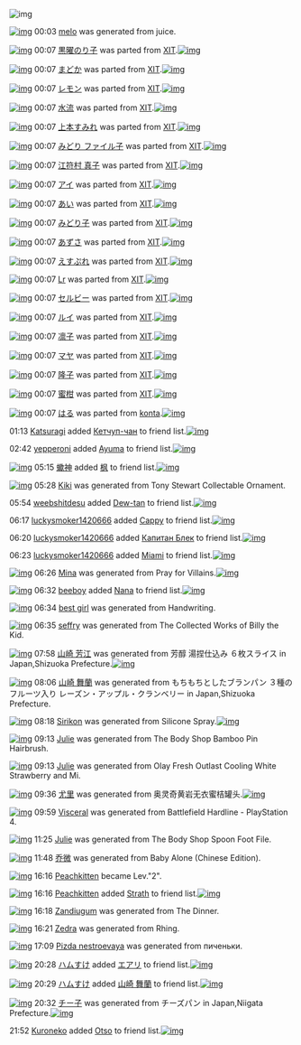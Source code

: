 ![img](http://gdrive-cdn.herokuapp.com/537b65a5bc09f0000721dda7/512px-barcode.png)

[![img](http://www.deviantsart.com/1vvcts9.png)](http://www.barcodekanojo.com/kanojo/3193806/melo) 00:03 [melo](http://www.barcodekanojo.com/kanojo/3193806/melo) was generated from juice.

[![img](http://www.deviantsart.com/3dqnebu.png)](http://www.barcodekanojo.com/kanojo/71417/%E9%BB%92%E6%9B%9C%E3%81%AE%E3%82%8A%E5%AD%90) 00:07 [黒曜のり子](http://www.barcodekanojo.com/kanojo/71417/%E9%BB%92%E6%9B%9C%E3%81%AE%E3%82%8A%E5%AD%90) was parted from [XIT](http://www.barcodekanojo.com/kanojo/71417/%E9%BB%92%E6%9B%9C%E3%81%AE%E3%82%8A%E5%AD%90).[![img](http://www.deviantsart.com/815jg6.jpeg)](http://www.barcodekanojo.com/user/209348/XIT) 

[![img](http://www.deviantsart.com/4db1ol.png)](http://www.barcodekanojo.com/kanojo/544233/%E3%81%BE%E3%81%A9%E3%81%8B) 00:07 [まどか](http://www.barcodekanojo.com/kanojo/544233/%E3%81%BE%E3%81%A9%E3%81%8B) was parted from [XIT](http://www.barcodekanojo.com/kanojo/544233/%E3%81%BE%E3%81%A9%E3%81%8B).[![img](http://www.deviantsart.com/815jg6.jpeg)](http://www.barcodekanojo.com/user/209348/XIT) 

[![img](http://www.deviantsart.com/1quacn0.png)](http://www.barcodekanojo.com/kanojo/1050645/%E3%83%AC%E3%83%A2%E3%83%B3) 00:07 [レモン](http://www.barcodekanojo.com/kanojo/1050645/%E3%83%AC%E3%83%A2%E3%83%B3) was parted from [XIT](http://www.barcodekanojo.com/kanojo/1050645/%E3%83%AC%E3%83%A2%E3%83%B3).[![img](http://www.deviantsart.com/815jg6.jpeg)](http://www.barcodekanojo.com/user/209348/XIT) 

[![img](http://www.deviantsart.com/3lsritm.png)](http://www.barcodekanojo.com/kanojo/72453/%E6%B0%B4%E6%B5%81) 00:07 [水流](http://www.barcodekanojo.com/kanojo/72453/%E6%B0%B4%E6%B5%81) was parted from [XIT](http://www.barcodekanojo.com/kanojo/72453/%E6%B0%B4%E6%B5%81).[![img](http://www.deviantsart.com/815jg6.jpeg)](http://www.barcodekanojo.com/user/209348/XIT) 

[![img](http://www.deviantsart.com/3fu957m.png)](http://www.barcodekanojo.com/kanojo/566297/%E4%B8%8A%E6%9C%AC%E3%81%99%E3%81%BF%E3%82%8C) 00:07 [上本すみれ](http://www.barcodekanojo.com/kanojo/566297/%E4%B8%8A%E6%9C%AC%E3%81%99%E3%81%BF%E3%82%8C) was parted from [XIT](http://www.barcodekanojo.com/kanojo/566297/%E4%B8%8A%E6%9C%AC%E3%81%99%E3%81%BF%E3%82%8C).[![img](http://www.deviantsart.com/815jg6.jpeg)](http://www.barcodekanojo.com/user/209348/XIT) 

[![img](http://www.deviantsart.com/109kahf.png)](http://www.barcodekanojo.com/kanojo/4706/%E3%81%BF%E3%81%A9%E3%82%8A%20%E3%83%95%E3%82%A1%E3%82%A4%E3%83%AB%E5%AD%90) 00:07 [みどり ファイル子](http://www.barcodekanojo.com/kanojo/4706/%E3%81%BF%E3%81%A9%E3%82%8A%20%E3%83%95%E3%82%A1%E3%82%A4%E3%83%AB%E5%AD%90) was parted from [XIT](http://www.barcodekanojo.com/kanojo/4706/%E3%81%BF%E3%81%A9%E3%82%8A%20%E3%83%95%E3%82%A1%E3%82%A4%E3%83%AB%E5%AD%90).[![img](http://www.deviantsart.com/815jg6.jpeg)](http://www.barcodekanojo.com/user/209348/XIT) 

[![img](http://www.deviantsart.com/vrd4bs.png)](http://www.barcodekanojo.com/kanojo/575240/%E6%B1%9F%E7%AC%A6%E6%9D%91%20%E7%9C%9F%E5%AD%90) 00:07 [江符村 真子](http://www.barcodekanojo.com/kanojo/575240/%E6%B1%9F%E7%AC%A6%E6%9D%91%20%E7%9C%9F%E5%AD%90) was parted from [XIT](http://www.barcodekanojo.com/kanojo/575240/%E6%B1%9F%E7%AC%A6%E6%9D%91%20%E7%9C%9F%E5%AD%90).[![img](http://www.deviantsart.com/815jg6.jpeg)](http://www.barcodekanojo.com/user/209348/XIT) 

[![img](http://www.deviantsart.com/1vns7de.png)](http://www.barcodekanojo.com/kanojo/570144/%E3%82%A2%E3%82%A4) 00:07 [アイ](http://www.barcodekanojo.com/kanojo/570144/%E3%82%A2%E3%82%A4) was parted from [XIT](http://www.barcodekanojo.com/kanojo/570144/%E3%82%A2%E3%82%A4).[![img](http://www.deviantsart.com/815jg6.jpeg)](http://www.barcodekanojo.com/user/209348/XIT) 

[![img](http://www.deviantsart.com/b8odhs.png)](http://www.barcodekanojo.com/kanojo/8250/%E3%81%82%E3%81%84) 00:07 [あい](http://www.barcodekanojo.com/kanojo/8250/%E3%81%82%E3%81%84) was parted from [XIT](http://www.barcodekanojo.com/kanojo/8250/%E3%81%82%E3%81%84).[![img](http://www.deviantsart.com/815jg6.jpeg)](http://www.barcodekanojo.com/user/209348/XIT) 

[![img](http://www.deviantsart.com/ec0t92.png)](http://www.barcodekanojo.com/kanojo/2328954/%E3%81%BF%E3%81%A9%E3%82%8A%E5%AD%90) 00:07 [みどり子](http://www.barcodekanojo.com/kanojo/2328954/%E3%81%BF%E3%81%A9%E3%82%8A%E5%AD%90) was parted from [XIT](http://www.barcodekanojo.com/kanojo/2328954/%E3%81%BF%E3%81%A9%E3%82%8A%E5%AD%90).[![img](http://www.deviantsart.com/815jg6.jpeg)](http://www.barcodekanojo.com/user/209348/XIT) 

[![img](http://www.deviantsart.com/379o9tf.png)](http://www.barcodekanojo.com/kanojo/2333293/%E3%81%82%E3%81%9A%E3%81%95) 00:07 [あずさ](http://www.barcodekanojo.com/kanojo/2333293/%E3%81%82%E3%81%9A%E3%81%95) was parted from [XIT](http://www.barcodekanojo.com/kanojo/2333293/%E3%81%82%E3%81%9A%E3%81%95).[![img](http://www.deviantsart.com/815jg6.jpeg)](http://www.barcodekanojo.com/user/209348/XIT) 

[![img](http://www.deviantsart.com/3lqlul1.png)](http://www.barcodekanojo.com/kanojo/257568/%E3%81%88%E3%81%99%E3%81%B7%E3%82%8C) 00:07 [えすぷれ](http://www.barcodekanojo.com/kanojo/257568/%E3%81%88%E3%81%99%E3%81%B7%E3%82%8C) was parted from [XIT](http://www.barcodekanojo.com/kanojo/257568/%E3%81%88%E3%81%99%E3%81%B7%E3%82%8C).[![img](http://www.deviantsart.com/815jg6.jpeg)](http://www.barcodekanojo.com/user/209348/XIT) 

[![img](http://www.deviantsart.com/113dsah.png)](http://www.barcodekanojo.com/kanojo/3332/Lr) 00:07 [Lr](http://www.barcodekanojo.com/kanojo/3332/Lr) was parted from [XIT](http://www.barcodekanojo.com/kanojo/3332/Lr).[![img](http://www.deviantsart.com/815jg6.jpeg)](http://www.barcodekanojo.com/user/209348/XIT) 

[![img](http://www.deviantsart.com/1n43ac3.png)](http://www.barcodekanojo.com/kanojo/255994/%E3%82%BB%E3%83%AB%E3%83%93%E3%83%BC) 00:07 [セルビー](http://www.barcodekanojo.com/kanojo/255994/%E3%82%BB%E3%83%AB%E3%83%93%E3%83%BC) was parted from [XIT](http://www.barcodekanojo.com/kanojo/255994/%E3%82%BB%E3%83%AB%E3%83%93%E3%83%BC).[![img](http://www.deviantsart.com/815jg6.jpeg)](http://www.barcodekanojo.com/user/209348/XIT) 

[![img](http://www.deviantsart.com/2kdvp7j.png)](http://www.barcodekanojo.com/kanojo/1965/%E3%83%AB%E3%82%A4) 00:07 [ルイ](http://www.barcodekanojo.com/kanojo/1965/%E3%83%AB%E3%82%A4) was parted from [XIT](http://www.barcodekanojo.com/kanojo/1965/%E3%83%AB%E3%82%A4).[![img](http://www.deviantsart.com/815jg6.jpeg)](http://www.barcodekanojo.com/user/209348/XIT) 

[![img](http://www.deviantsart.com/75plhk.png)](http://www.barcodekanojo.com/kanojo/1049049/%E5%87%9B%E5%AD%90) 00:07 [凛子](http://www.barcodekanojo.com/kanojo/1049049/%E5%87%9B%E5%AD%90) was parted from [XIT](http://www.barcodekanojo.com/kanojo/1049049/%E5%87%9B%E5%AD%90).[![img](http://www.deviantsart.com/815jg6.jpeg)](http://www.barcodekanojo.com/user/209348/XIT) 

[![img](http://www.deviantsart.com/3247bq8.png)](http://www.barcodekanojo.com/kanojo/607392/%E3%83%9E%E3%83%A4) 00:07 [マヤ](http://www.barcodekanojo.com/kanojo/607392/%E3%83%9E%E3%83%A4) was parted from [XIT](http://www.barcodekanojo.com/kanojo/607392/%E3%83%9E%E3%83%A4).[![img](http://www.deviantsart.com/815jg6.jpeg)](http://www.barcodekanojo.com/user/209348/XIT) 

[![img](http://www.deviantsart.com/17gere0.png)](http://www.barcodekanojo.com/kanojo/2362125/%E9%9A%86%E5%AD%90) 00:07 [隆子](http://www.barcodekanojo.com/kanojo/2362125/%E9%9A%86%E5%AD%90) was parted from [XIT](http://www.barcodekanojo.com/kanojo/2362125/%E9%9A%86%E5%AD%90).[![img](http://www.deviantsart.com/815jg6.jpeg)](http://www.barcodekanojo.com/user/209348/XIT) 

[![img](http://www.deviantsart.com/vietfc.png)](http://www.barcodekanojo.com/kanojo/525853/%E8%9C%9C%E6%9F%91) 00:07 [蜜柑](http://www.barcodekanojo.com/kanojo/525853/%E8%9C%9C%E6%9F%91) was parted from [XIT](http://www.barcodekanojo.com/kanojo/525853/%E8%9C%9C%E6%9F%91).[![img](http://www.deviantsart.com/815jg6.jpeg)](http://www.barcodekanojo.com/user/209348/XIT) 

[![img](http://www.deviantsart.com/m9iva4.png)](http://www.barcodekanojo.com/kanojo/3193197/%E3%81%AF%E3%82%8B) 00:07 [はる](http://www.barcodekanojo.com/kanojo/3193197/%E3%81%AF%E3%82%8B) was parted from [konta](http://www.barcodekanojo.com/kanojo/3193197/%E3%81%AF%E3%82%8B).[![img](http://www.deviantsart.com/3aigo4s.jpeg)](http://www.barcodekanojo.com/user/23082/konta) 

01:13 [Katsuragi](http://www.barcodekanojo.com/user/500759/Katsuragi) added [Кетчуп-чан](http://www.barcodekanojo.com/kanojo/2733702/%D0%9A%D0%B5%D1%82%D1%87%D1%83%D0%BF-%D1%87%D0%B0%D0%BD) to friend list.[![img](http://www.deviantsart.com/1lsbhgu.png)](http://www.barcodekanojo.com/kanojo/2733702/%D0%9A%D0%B5%D1%82%D1%87%D1%83%D0%BF-%D1%87%D0%B0%D0%BD) 

02:42 [yepperoni](http://www.barcodekanojo.com/user/383368/yepperoni) added [Ayuma](http://www.barcodekanojo.com/kanojo/2801794/Ayuma) to friend list.[![img](http://www.deviantsart.com/1a109io.png)](http://www.barcodekanojo.com/kanojo/2801794/Ayuma) 

[![img](http://www.deviantsart.com/2j7mjg0.jpeg)](http://www.barcodekanojo.com/user/476392/%E8%A0%8D%E7%A5%9E) 05:15 [蠍神](http://www.barcodekanojo.com/user/476392/%E8%A0%8D%E7%A5%9E) added [枫](http://www.barcodekanojo.com/kanojo/3019895/%E6%9E%AB) to friend list.[![img](http://www.deviantsart.com/acncod.png)](http://www.barcodekanojo.com/kanojo/3019895/%E6%9E%AB) 

[![img](http://www.deviantsart.com/2cbd92n.png)](http://www.barcodekanojo.com/kanojo/3193807/Kiki) 05:28 [Kiki](http://www.barcodekanojo.com/kanojo/3193807/Kiki) was generated from Tony Stewart Collectable Ornament.

05:54 [weebshitdesu](http://www.barcodekanojo.com/user/436247/weebshitdesu) added [Dew-tan](http://www.barcodekanojo.com/kanojo/2404499/Dew-tan) to friend list.[![img](http://www.deviantsart.com/1093j19.png)](http://www.barcodekanojo.com/kanojo/2404499/Dew-tan) 

06:17 [luckysmoker1420666](http://www.barcodekanojo.com/user/500762/luckysmoker1420666) added [Cappy](http://www.barcodekanojo.com/kanojo/2896553/Cappy) to friend list.[![img](http://www.deviantsart.com/25icd0u.png)](http://www.barcodekanojo.com/kanojo/2896553/Cappy) 

06:20 [luckysmoker1420666](http://www.barcodekanojo.com/user/500762/luckysmoker1420666) added [Капитан Блек](http://www.barcodekanojo.com/kanojo/3164862/%D0%9A%D0%B0%D0%BF%D0%B8%D1%82%D0%B0%D0%BD%20%D0%91%D0%BB%D0%B5%D0%BA) to friend list.[![img](http://www.deviantsart.com/1lj3b28.png)](http://www.barcodekanojo.com/kanojo/3164862/%D0%9A%D0%B0%D0%BF%D0%B8%D1%82%D0%B0%D0%BD%20%D0%91%D0%BB%D0%B5%D0%BA) 

06:23 [luckysmoker1420666](http://www.barcodekanojo.com/user/500762/luckysmoker1420666) added [Miami](http://www.barcodekanojo.com/kanojo/2715040/Miami) to friend list.[![img](http://www.deviantsart.com/iis7bj.png)](http://www.barcodekanojo.com/kanojo/2715040/Miami) 

[![img](http://www.deviantsart.com/2cg521n.png)](http://www.barcodekanojo.com/kanojo/3193808/Mina) 06:26 [Mina](http://www.barcodekanojo.com/kanojo/3193808/Mina) was generated from Pray for Villains.[![img](http://www.deviantsart.com/1bf07gk.jpeg)](http://www.barcodekanojo.com/product_images/barcode/6019760/1427664307/Pray%20for%20Villains.jpg) 

[![img](http://www.deviantsart.com/1tej631.jpeg)](http://www.barcodekanojo.com/user/500763/beeboy) 06:32 [beeboy](http://www.barcodekanojo.com/user/500763/beeboy) added [Nana](http://www.barcodekanojo.com/kanojo/1878474/Nana) to friend list.[![img](http://www.deviantsart.com/2ima901.png)](http://www.barcodekanojo.com/kanojo/1878474/Nana) 

[![img](http://www.deviantsart.com/2prdpbu.png)](http://www.barcodekanojo.com/kanojo/3193809/best%20girl) 06:34 [best girl](http://www.barcodekanojo.com/kanojo/3193809/best%20girl) was generated from Handwriting.

[![img](http://www.deviantsart.com/3jlvqdn.png)](http://www.barcodekanojo.com/kanojo/3193810/seffry) 06:35 [seffry](http://www.barcodekanojo.com/kanojo/3193810/seffry) was generated from The Collected Works of Billy the Kid.

[![img](http://www.deviantsart.com/1o3o0vs.png)](http://www.barcodekanojo.com/kanojo/3193811/%E5%B1%B1%E5%B4%8E%20%E8%8A%B3%E6%B1%9F) 07:58 [山崎 芳江](http://www.barcodekanojo.com/kanojo/3193811/%E5%B1%B1%E5%B4%8E%20%E8%8A%B3%E6%B1%9F) was generated from 芳醇 湯捏仕込み ６枚スライス in Japan,Shizuoka Prefecture.[![img](http://www.deviantsart.com/3tp6fv2.jpeg)](http://www.barcodekanojo.com/product_images/barcode/5533759/1398434175/%E3%83%A4%E3%83%9E%E3%82%B6%E3%82%AD%20%E8%8A%B3%E9%86%87%20%E6%B9%AF%E6%8D%8F%E4%BB%95%E8%BE%BC%E3%81%BF%206%E6%9E%9A%E3%82%B9%E3%83%A9%E3%82%A4%E3%82%B9.jpg) 

[![img](http://www.deviantsart.com/3sjvf2.png)](http://www.barcodekanojo.com/kanojo/3193812/%E5%B1%B1%E5%B4%8E%20%E8%88%9E%E8%98%AD) 08:06 [山崎 舞蘭](http://www.barcodekanojo.com/kanojo/3193812/%E5%B1%B1%E5%B4%8E%20%E8%88%9E%E8%98%AD) was generated from もちもちとしたブランパン ３種のフルーツ入り レーズン・アップル・クランベリー in Japan,Shizuoka Prefecture.

[![img](http://www.deviantsart.com/131oteh.png)](http://www.barcodekanojo.com/kanojo/3193813/Sirikon) 08:18 [Sirikon](http://www.barcodekanojo.com/kanojo/3193813/Sirikon) was generated from Silicone Spray.[![img](http://www.deviantsart.com/3iqejck.jpeg)](http://www.barcodekanojo.com/product_images/barcode/6019766/1427671063/50x50xSilicone,P20Spray.jpg,qw=88,ah=88.pagespeed.ic.gf2Y7FQ2Db.jpg) 

[![img](http://www.deviantsart.com/9mecal.png)](http://www.barcodekanojo.com/kanojo/3193814/Julie) 09:13 [Julie](http://www.barcodekanojo.com/kanojo/3193814/Julie) was generated from The Body Shop Bamboo Pin Hairbrush.

[![img](http://www.deviantsart.com/c8m1ns.png)](http://www.barcodekanojo.com/kanojo/3193815/Julie) 09:13 [Julie](http://www.barcodekanojo.com/kanojo/3193815/Julie) was generated from Olay Fresh Outlast Cooling White Strawberry and Mi.

[![img](http://www.deviantsart.com/16p9g8b.png)](http://www.barcodekanojo.com/kanojo/3193816/%E5%B0%A4%E9%87%8C) 09:36 [尤里](http://www.barcodekanojo.com/kanojo/3193816/%E5%B0%A4%E9%87%8C) was generated from 奥灵奇黄岩无衣蜜桔罐头.[![img](http://www.deviantsart.com/2lrs76m.jpeg)](http://www.barcodekanojo.com/product_images/barcode/6019769/1427675736/%E5%A5%A5%E7%81%B5%E5%A5%87%E9%BB%84%E5%B2%A9%E6%97%A0%E8%A1%A3%E8%9C%9C%E6%A1%94%E7%BD%90%E5%A4%B4.jpg) 

[![img](http://www.deviantsart.com/28943e8.png)](http://www.barcodekanojo.com/kanojo/3193817/Visceral) 09:59 [Visceral](http://www.barcodekanojo.com/kanojo/3193817/Visceral) was generated from Battlefield Hardline - PlayStation 4.

[![img](http://www.deviantsart.com/2kdj5hb.png)](http://www.barcodekanojo.com/kanojo/3193818/Julie) 11:25 [Julie](http://www.barcodekanojo.com/kanojo/3193818/Julie) was generated from The Body Shop Spoon Foot File.

[![img](http://www.deviantsart.com/25f7qfj.png)](http://www.barcodekanojo.com/kanojo/3193819/%E4%B9%94%E5%BE%AE) 11:48 [乔微](http://www.barcodekanojo.com/kanojo/3193819/%E4%B9%94%E5%BE%AE) was generated from Baby Alone (Chinese Edition).

[![img](http://www.deviantsart.com/1va1f0h.jpeg)](http://www.barcodekanojo.com/user/477933/Peachkitten) 16:16 [Peachkitten](http://www.barcodekanojo.com/user/477933/Peachkitten) became Lev."2".

[![img](http://www.deviantsart.com/1va1f0h.jpeg)](http://www.barcodekanojo.com/user/477933/Peachkitten) 16:16 [Peachkitten](http://www.barcodekanojo.com/user/477933/Peachkitten) added [Strath](http://www.barcodekanojo.com/kanojo/2547969/Strath) to friend list.[![img](http://www.deviantsart.com/2g8a635.png)](http://www.barcodekanojo.com/kanojo/2547969/Strath) 

[![img](http://www.deviantsart.com/2noot22.png)](http://www.barcodekanojo.com/kanojo/3193820/Zandiugum) 16:18 [Zandiugum](http://www.barcodekanojo.com/kanojo/3193820/Zandiugum) was generated from The Dinner.

[![img](http://www.deviantsart.com/220ani3.png)](http://www.barcodekanojo.com/kanojo/3193821/Zedra) 16:21 [Zedra](http://www.barcodekanojo.com/kanojo/3193821/Zedra) was generated from Rhing.

[![img](http://www.deviantsart.com/eod4ni.png)](http://www.barcodekanojo.com/kanojo/3193822/Pizda%20nestroevaya) 17:09 [Pizda nestroevaya](http://www.barcodekanojo.com/kanojo/3193822/Pizda%20nestroevaya) was generated from пиченьки.

[![img](http://www.deviantsart.com/3ueb4vl.jpeg)](http://www.barcodekanojo.com/user/31615/%E3%83%8F%E3%83%A0%E3%81%99%E3%81%91) 20:28 [ハムすけ](http://www.barcodekanojo.com/user/31615/%E3%83%8F%E3%83%A0%E3%81%99%E3%81%91) added [エアリ](http://www.barcodekanojo.com/kanojo/2155597/%E3%82%A8%E3%82%A2%E3%83%AA) to friend list.[![img](http://www.deviantsart.com/vunsrq.png)](http://www.barcodekanojo.com/kanojo/2155597/%E3%82%A8%E3%82%A2%E3%83%AA) 

[![img](http://www.deviantsart.com/3ueb4vl.jpeg)](http://www.barcodekanojo.com/user/31615/%E3%83%8F%E3%83%A0%E3%81%99%E3%81%91) 20:29 [ハムすけ](http://www.barcodekanojo.com/user/31615/%E3%83%8F%E3%83%A0%E3%81%99%E3%81%91) added [山崎 舞蘭](http://www.barcodekanojo.com/kanojo/3193812/%E5%B1%B1%E5%B4%8E%20%E8%88%9E%E8%98%AD) to friend list.[![img](http://www.deviantsart.com/3sjvf2.png)](http://www.barcodekanojo.com/kanojo/3193812/%E5%B1%B1%E5%B4%8E%20%E8%88%9E%E8%98%AD) 

[![img](http://www.deviantsart.com/h17gnt.png)](http://www.barcodekanojo.com/kanojo/3193823/%E3%83%81%E3%83%BC%E5%AD%90) 20:32 [チー子](http://www.barcodekanojo.com/kanojo/3193823/%E3%83%81%E3%83%BC%E5%AD%90) was generated from チーズパン in Japan,Niigata Prefecture.[![img](http://www.deviantsart.com/298s1ol.jpeg)](http://www.barcodekanojo.com/product_images/barcode/6019779/1427715095/50x50x,PE3,P83,P81,PE3,P83,PBC,PE3,P82,PBA,PE3,P83,P91,PE3,P83,PB3.jpg,qw=88,ah=88.pagespeed.ic.2_vNnUlCwX.jpg) 

21:52 [Kuroneko](http://www.barcodekanojo.com/user/500768/Kuroneko) added [Otso](http://www.barcodekanojo.com/kanojo/2450935/Otso) to friend list.[![img](http://www.deviantsart.com/2l494c9.png)](http://www.barcodekanojo.com/kanojo/2450935/Otso) 

